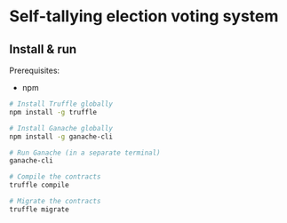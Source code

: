 # Self-tallying election voting system

## Install & run
Prerequisites:
- npm

```bash
# Install Truffle globally
npm install -g truffle

# Install Ganache globally
npm install -g ganache-cli

# Run Ganache (in a separate terminal)
ganache-cli

# Compile the contracts
truffle compile

# Migrate the contracts
truffle migrate

```